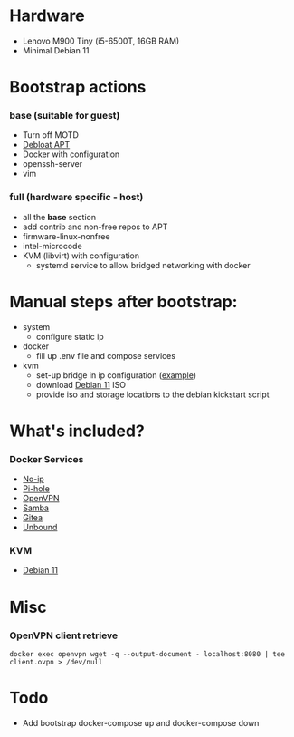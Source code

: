 # Hardware
* Lenovo M900 Tiny (i5-6500T, 16GB RAM)
* Minimal Debian 11

# Bootstrap actions
### base (suitable for guest)
* Turn off MOTD
* [Debloat APT](https://dennislee.xyz/2020/debian-eliminate-dependency-bloat/)
* Docker with configuration
* openssh-server
* vim
### full (hardware specific - host)
* all the **base** section
* add contrib and non-free repos to APT
* firmware-linux-nonfree 
* intel-microcode 
* KVM (libvirt) with configuration
  * systemd service to allow bridged networking with docker

# Manual steps after bootstrap:
* system
  * configure static ip
* docker
  * fill up .env file and compose services
* kvm
  * set-up bridge in ip configuration ([example](./system/configuration/br0_interface))
  * download [Debian 11](https://www.debian.org) ISO
  * provide iso and storage locations to the debian kickstart script

# What's included?
### Docker Services
* [No-ip](https://github.com/maciej-umanski/docker-no-ip)
* [Pi-hole](https://github.com/pi-hole/docker-pi-hole)
* [OpenVPN](https://github.com/dockovpn/dockovpn)
* [Samba](https://github.com/dperson/samba)
* [Gitea](https://github.com/go-gitea/gitea)
* [Unbound](https://github.com/MatthewVance/unbound-docker-rpi)
### KVM
* [Debian 11](https://www.debian.org)

# Misc
### OpenVPN client retrieve
```shell
docker exec openvpn wget -q --output-document - localhost:8080 | tee client.ovpn > /dev/null
```

# Todo
* Add bootstrap docker-compose up and docker-compose down